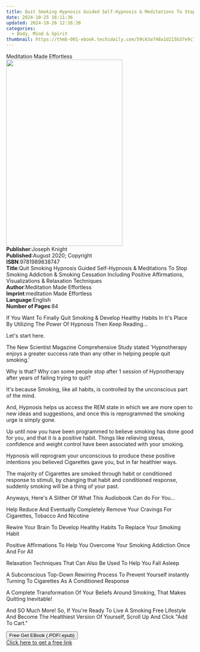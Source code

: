 ```yaml
---
title: Quit Smoking Hypnosis Guided Self-Hypnosis & Meditations To Stop Smoking Addiction & Smoking Cessation Including Positive Affirmations, Visualizations & Relaxation Techniques | Free Book
date: 2024-10-25 16:11:36
updated: 2024-10-26 12:16:20
categories:
  - Body, Mind & Spirit
thumbnail: https://thmb-001-ebook.techidaily.com/59c63a748a1d215b37e9c7593f172835d54a62d61227be108d7faa5a561bd3ca.jpg
---
```

<main id="book-container">
  <div class="flex flex-col">
    <div class="book-brief flex-1 py-6 px-4 sm:p-6 md:py-10 md:px-8">
      <!-- brief-->
      <div class="book-brief-main">Meditation Made Effortless</div>
    </div>
    <div
      class="book-meta-info flex-1 grid gap-4 col-start-1 col-end-3 row-start-1 sm:mb-6 sm:grid-cols-4 lg:gap-6 lg:col-start-2 lg:row-end-6 lg:row-span-6 lg:mb-0"
    >
      <div
        class="book-meta-info-left place-content-center mt-4 p-4 text-sm leading-6 col-start-2 col-span-2 dark:text-slate-400"
      >
        <img
          class="w-full h-500 object-cover rounded-lg sm:h-255 sm:col-span-2 lg:col-span-full"
          src="https://img-001-ebook.techidaily.com/32b3dc898d700e45b3818422e2cec6bdc5b1bee3c7688ffb87dfacd2c8298487.jpg"
          alt=""
          width="312"
          height="500"
        />
      </div>
      <div
        class="book-meta-info-right mt-2 col-start-1 row-start-2 col-span-3 self-center"
      >
        <!-- meta data  -->
        <div class="flex flex-col px-4 md:px-8">
          <div class="flex-1">
            <strong>Publisher</strong>:<span class="px-2">Joseph Knight</span>
          </div>
          <div class="flex-1">
            <strong>Published</strong>:<span class="px-2"
              >August 2020; Copyright</span
            >
          </div>
          <div class="flex-1">
            <strong>ISBN</strong>:<span class="px-2">9781989838747</span>
          </div>
          <div class="flex-1">
            <strong>Title</strong>:<span class="px-2"
              >Quit Smoking Hypnosis Guided Self-Hypnosis &amp; Meditations To
              Stop Smoking Addiction &amp; Smoking Cessation Including Positive
              Affirmations, Visualizations &amp; Relaxation Techniques</span
            >
          </div>
          <div class="flex-1">
            <strong>Author</strong>:<span class="px-2"
              >Meditation Made Effortless</span
            >
          </div>
          <div class="flex-1">
            <strong>Imprint</strong>:<span class="px-2"
              >meditation Made Effortless</span
            >
          </div>
          <div class="flex-1">
            <strong>Language</strong>:<span class="px-2">English</span>
          </div>
          <div class="flex-1">
            <strong>Number of Pages</strong>:<span class="px-2">84</span>
          </div>
        </div>
      </div>
    </div>
    <div class="book-description flex-1 py-6 px-4 sm:p-6 md:py-10 md:px-8">
      <div class="book-description-main">
        <div accordion-content="" id="description">
          <p>
            If You Want To Finally Quit Smoking &amp; Develop Healthy Habits In
            It's Place By Utilizing The Power Of Hypnosis Then Keep Reading...
          </p>
          <p>Let's start here.</p>
          <p>
            The New Scientist Magazine Comprehensive Study stated 'Hypnotherapy
            enjoys a greater success rate than any other in helping people quit
            smoking.'
          </p>
          <p>
            Why is that? Why can some people stop after 1 session of
            Hypnotherapy after years of failing trying to quit?
          </p>
          <p>
            It's because Smoking, like all habits, is controlled by the
            unconscious part of the mind.
          </p>
          <p>
            And, Hypnosis helps us access the REM state in which we are more
            open to new ideas and suggestions, and once this is reprogrammed the
            smoking urge is simply gone.
          </p>
          <p>
            Up until now you have been programmed to believe smoking has done
            good for you, and that it is a positive habit. Things like relieving
            stress, confidence and weight control have been associated with your
            smoking.
          </p>
          <p>
            Hypnosis will reprogram your unconscious to produce these positive
            intentions you believed Cigarettes gave you, but in far healthier
            ways.
          </p>
          <p>
            The majority of Cigarettes are smoked through habit or conditioned
            response to stimuli, by changing that habit and conditioned
            response, suddenly smoking will be a thing of your past.
          </p>
          <p>
            Anyways, Here's A Slither Of What This Audiobook Can do For You...
          </p>
          <p>
            Help Reduce And Eventually Completely Remove Your Cravings For
            Cigarettes, Tobacco And Nicotine
          </p>
          <p>
            Rewire Your Brain To Develop Healthy Habits To Replace Your Smoking
            Habit
          </p>
          <p>
            Positive Affirmations To Help You Overcome Your Smoking Addiction
            Once And For All
          </p>
          <p>
            Relaxation Techniques That Can Also Be Used To Help You Fall Asleep
          </p>
          <p>
            A Subconscious Top-Down Rewiring Process To Prevent Yourself
            instantly Turning To Cigarettes As A Conditioned Response
          </p>
          <p>
            A Complete Transformation Of Your Beliefs Around Smoking, That Makes
            Quitting Inevitable!
          </p>
          <p>
            And SO Much More! So, If You're Ready To Live A Smoking Free
            Lifestyle And Become The Healthiest Version Of Yourself, Scroll Up
            And Click "Add To Cart."
          </p>
        </div>
        <div class="accordion-fader"></div>
      </div>
    </div>
    <div class="book-excerpts flex-1 py-6 px-4 sm:p-6 md:py-10 md:px-8"></div>
    <div
      class="book-about-author flex-1 py-6 px-4 sm:p-6 md:py-10 md:px-8"
    ></div>
    <div class="book-free-get flex-1 py-6 px-4 sm:p-6 md:py-10 md:px-8">
      <button
        id="btn-free-get"
        class="bg-blue-500 hover:bg-blue-700 text-white font-bold py-2 px-4 rounded"
      >
        Free Get EBook (.PDF/.epub)
      </button>
      <div id="countdown-display" class="px-2 text-lg mt-2"></div>
      <a
        id="free-link"
        class="hidden bg-blue-500 hover:bg-blue-700 text-white font-bold py-2 px-4 rounded"
        href="https://www.ebooks.com/en-us/book/210101852/quit-smoking-hypnosis-guided-self-hypnosis-meditations-to-stop-smoking-addiction-smoking-cessation-including-positive-affirmations-visualizations-relaxation-techniques/meditation-made-effortless/"
        target="_blank"
        >Click here to get a free link</a
      >
    </div>
    <script>
      let countdownTime = 0;
      let countdownInterval = null;
      document
        .getElementById('btn-free-get')
        .addEventListener('click', startCountdown);
      function startCountdown() {
        countdownTime = new Date().getTime() + 60000 * 3;
        countdownInterval = setInterval(updateCountdown, 1000);
        document.getElementById('btn-free-get').disabled = true;
        document
          .getElementById('btn-free-get')
          .classList.add('bg-gray-500', 'cursor-not-allowed');
      }
      function updateCountdown() {
        let currentTime = new Date().getTime();
        let timeLeft = countdownTime - currentTime;
        let secondsLeft = Math.floor(timeLeft / 1000);
        document.getElementById('countdown-display').innerHTML =
          `Remaining time: ${secondsLeft} seconds.`;
        if (secondsLeft <= 0) {
          clearInterval(countdownInterval);
          document.getElementById('btn-free-get').classList.add('hidden');
          document.getElementById('free-link').classList.remove('hidden');
          document.getElementById('countdown-display').innerHTML = '';
        }
      }
    </script>
  </div>
</main>
